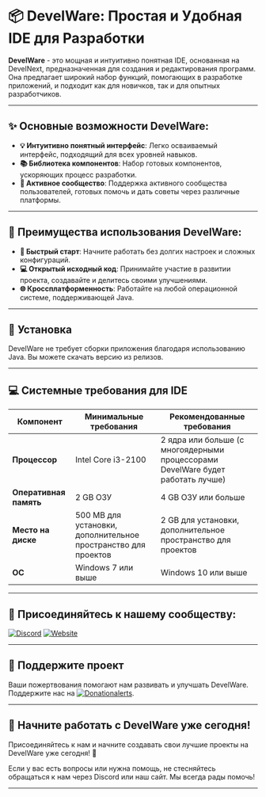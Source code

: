 # 📦 **DevelWare: Простая и Удобная IDE для Разработки**

**DevelWare** - это мощная и интуитивно понятная IDE, основанная на DevelNext, предназначенная для создания и редактирования программ. Она предлагает широкий набор функций, помогающих в разработке приложений, и подходит как для новичков, так и для опытных разработчиков.

---

## ✨ **Основные возможности DevelWare:**

- **💡 Интуитивно понятный интерфейс**: Легко осваиваемый интерфейс, подходящий для всех уровней навыков.
- **📚 Библиотека компонентов**: Набор готовых компонентов, ускоряющих процесс разработки.
- **👥 Активное сообщество**: Поддержка активного сообщества пользователей, готовых помочь и дать советы через различные платформы.

---

## 🌟 **Преимущества использования DevelWare:**

- **🚀 Быстрый старт**: Начните работать без долгих настроек и сложных конфигураций.
- **💻 Открытый исходный код**: Принимайте участие в развитии проекта, создавайте и делитесь своими улучшениями.
- **🌐 Кроссплатформенность**: Работайте на любой операционной системе, поддерживающей Java.

---

## 🔧 **Установка**

DevelWare не требует сборки приложения благодаря использованию Java. Вы можете скачать версию из релизов.

---

## 💻 **Системные требования для IDE**

| **Компонент**          | **Минимальные требования**                                                                                      | **Рекомендованные требования**                                                                                         |
|------------------------|----------------------------------------------------------------------------------------------------------------|--------------------------------------------------------------------------------------------------------------|
| **Процессор**          | Intel Core i3-2100                                                                                              | 2 ядра или больше (с многоядерными процессорами DevelWare будет работать лучше)                                                                  |
| **Оперативная память** | 2 GB ОЗУ                                                                                                        | 4 GB ОЗУ или больше                                                                                          |
| **Место на диске**     | 500 MB для установки, дополнительное пространство для проектов                                                 | 2 GB для установки, дополнительное пространство для проектов                                                 |
| **ОС**                 | Windows 7 или выше                                                                                              | Windows 10 или выше                                                                                          |
---

## 🤝 **Присоединяйтесь к нашему сообществу:**

[![Discord](https://img.shields.io/badge/Discord-7289DA?style=for-the-badge&logo=discord&logoColor=white)](https://discord.gg/2ECUpEfTrd)
[![Website](https://img.shields.io/badge/Website-4285F4?style=for-the-badge&logo=google-chrome&logoColor=white)](https://sites.x10.mx/index.html)

---

## 💖 **Поддержите проект**

Ваши пожертвования помогают нам развивать и улучшать DevelWare. Поддержите нас на [![Donationalerts](https://img.shields.io/badge/Donationalerts-F39C12?style=for-the-badge&logo=buy-me-a-coffee&logoColor=white)](https://www.donationalerts.com/r/meigostudios).

---

## 🎉 **Начните работать с DevelWare уже сегодня!**

Присоединяйтесь к нам и начните создавать свои лучшие проекты на DevelWare уже сегодня! 🚀

Если у вас есть вопросы или нужна помощь, не стесняйтесь обращаться к нам через Discord или наш сайт. Мы всегда рады помочь!

---
